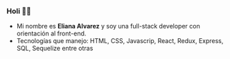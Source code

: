 ### Holi 👋👋
- Mi nombre es **Eliana Alvarez** y soy una full-stack developer con orientación al front-end.
- Tecnologías que manejo: HTML, CSS, Javascrip, React, Redux, Express, SQL, Sequelize entre otras

<!--
**Alvarezeli/Alvarezeli** is a ✨ _special_ ✨ repository because its `README.md` (this file) appears on your GitHub profile.

Here are some ideas to get you started:

- 🔭 I’m currently working on ...
- 🌱 I’m currently learning ...
- 👯 I’m looking to collaborate on ...
- 🤔 I’m looking for help with ...
- 💬 Ask me about ...
- 📫 How to reach me: ...
- 😄 Pronouns: ...
- ⚡ Fun fact: ...
-->
